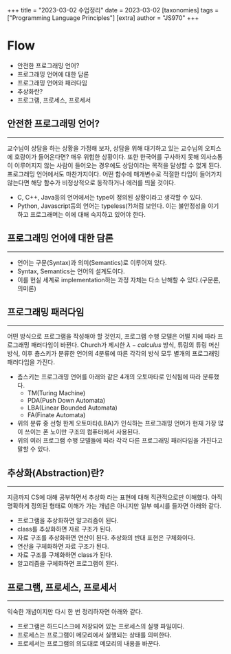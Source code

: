 +++
title = "2023-03-02 수업정리"
date = 2023-03-02
[taxonomies]
tags = ["Programming Language Principles"]
[extra]
author = "JS970"
+++
# Flow
- 안전한 프로그래밍 언어?
- 프로그래밍 언어에 대한 담론
- 프로그래밍 언어와 패러다임
- 추상화란?
- 프로그램, 프로세스, 프로세서


## 안전한 프로그래밍 언어?
---
교수님이 상담을 하는 상황을 가정해 보자, 상담을 위해 대기하고 있는 교수님의 오피스에 호랑이가 들어온다면? 매우 위험한 상황이다. 또한 한국어를 구사하지 못해 의사소통이 이루어지지 않는 사람이 들어오는 경우에도 상담이라는 목적을 달성할 수 없게 된다. 프로그래밍 언어에서도 마찬가지이다. 어떤 함수에 매개변수로 적절한 타입이 들어가지 않는다면 해당 함수가 비정상적으로 동작하거나 에러를 띄울 것이다.

- C, C++, Java등의 언어에서는 type이 정의된 상황이라고 생각할 수 있다.
- Python, Javascript등의 언어는 typeless(?)처럼 보인다. 이는 불안정성을 야기하고 프로그래머는 이에 대해 숙지하고 있어야 한다.


## 프로그래밍 언어에 대한 담론
---
- 언어는 구문(Syntax)과 의미(Semantics)로 이루어져 있다.
- Syntax, Semantics는 언어의 설계도이다.
- 이를 현실 세계로 implementation하는 과정 자체는 다소 난해할 수 있다.(구문론, 의미론)


## 프로그래밍 패러다임
---
어떤 방식으로 프로그램을 작성해야 할 것인지, 프로그램 수행 모델은 어떨 지에 따라 프로그래밍 패러다임이 바뀐다. Church가 제시한 $\lambda - calculus$ 방식, 튜링의 튜링 머신 방식, 이후 춈스키가 분류한 언어의 4분류에 따른 각각의 방식 모두 별개의 프로그래밍 패러다임을 가진다.
- 춈스키는 프로그래밍 언어를 아래와 같은 4개의 오토마타로 인식됨에 따라 분류했다.
	- TM(Turing Machine)
	- PDA(Push Down Automata)
	- LBA(Linear Bounded Automata)
	- FA(Finate Automata)
- 위의 분류 중 선형 한계 오토마타(LBA)가 인식하는 프로그래밍 언어가 현재 가장 많이 쓰이는 폰 노이만 구조의 컴퓨터에서 사용된다.
- 위의 여러 프로그램 수행 모델들에 따라 각각 다른 프로그래밍 패러다임을 가진다고 말할 수 있다.


## 추상화(Abstraction)란?
---
지금까지 CS에 대해 공부하면서 추상화 라는 표현에 대해 직관적으로만 이해했다. 아직 명확하게 정의된 형태로 이해가 가는 개념은 아니지만 일부 예시를 들자면 아래와 같다.
- 프로그램을 추상화하면 알고리즘이 된다. 
- class를 추상화하면 자료 구조가 된다.
- 자료 구조를 추상화하면 연산이 된다.
추상화의 반대 표현은 구체화이다.
- 연산을 구체화하면 자료 구조가 된다.
- 자료 구조를 구체화하면 class가 된다.
- 알고리즘을 구체화하면 프로그램이 된다.


## 프로그램, 프로세스, 프로세서
---
익숙한 개념이지만 다시 한 번 정리하자면 아래와 같다.
- 프로그램은 하드디스크에 저장되어 있는 프로세스의 실행 파일이다.
- 프로세스는 프로그램이 메모리에서 실행되는 상태를 의미한다.
- 프로세서는 프로그램의 의도대로 메모리의 내용을 바꾼다.


